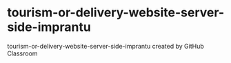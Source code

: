 # tourism-or-delivery-website-server-side-imprantu
tourism-or-delivery-website-server-side-imprantu created by GitHub Classroom
